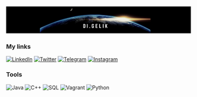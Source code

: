 [![Header](https://github.com/DzmitryHaletski/DzmitryHaletski/blob/main/assets/Header.png)](https://www.linkedin.com/in/digelik/)

### My links

[![LinkedIn](https://img.shields.io/badge/LinkedIn-000000?style=for-the-badge&logo=linkedin)](https://www.linkedin.com/in/digelik/)
[![Twitter](https://img.shields.io/badge/Twitter-000000?style=for-the-badge&logo=twitter)](https://twitter.com/DiGelik)
[![Telegram](https://img.shields.io/badge/Telegram-000000?style=for-the-badge&logo=Telegram)](https://t.me/di_gelik)
[![Instagram](https://img.shields.io/badge/Instagram-000000?style=for-the-badge&logo=instagram)](https://www.instagram.com/di.gelik/)

### Tools

![Java](https://img.shields.io/badge/Java-000000?style=for-the-badge&logo=java&logoColor=F88C00)
![C++](https://img.shields.io/badge/C++-000000?style=for-the-badge&logo=C%2b%2b&logoColor=6296CC)
![SQL](https://img.shields.io/badge/SQL-000000?style=for-the-badge&logo=mysql&logoColor=00648B)
![Vagrant](https://img.shields.io/badge/Vagrant-000000?style=for-the-badge&logo=Vagrant&logoColor=00648B)
![Python](https://img.shields.io/badge/Python-000000?style=for-the-badge&logo=Python&logoColor=00648B)
